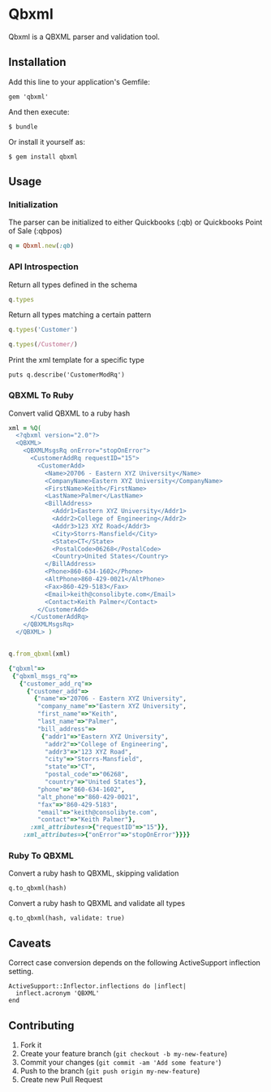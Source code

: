 # Qbxml

Qbxml is a QBXML parser and validation tool.

## Installation

Add this line to your application's Gemfile:

    gem 'qbxml'

And then execute:

    $ bundle

Or install it yourself as:

    $ gem install qbxml

## Usage

### Initialization

The parser can be initialized to either Quickbooks (:qb) or Quickbooks Point of
Sale (:qbpos)

```ruby
q = Qbxml.new(:qb)
```

### API Introspection

Return all types defined in the schema

```ruby
q.types
```

Return all types matching a certain pattern

```ruby
q.types('Customer')

q.types(/Customer/)
```

Print the xml template for a specific type

    puts q.describe('CustomerModRq')

### QBXML To Ruby

Convert valid QBXML to a ruby hash

```ruby
xml = %Q(
  <?qbxml version="2.0"?>
  <QBXML>
    <QBXMLMsgsRq onError="stopOnError">
      <CustomerAddRq requestID="15">
        <CustomerAdd>
          <Name>20706 - Eastern XYZ University</Name>
          <CompanyName>Eastern XYZ University</CompanyName>
          <FirstName>Keith</FirstName>
          <LastName>Palmer</LastName>
          <BillAddress>
            <Addr1>Eastern XYZ University</Addr1>
            <Addr2>College of Engineering</Addr2>
            <Addr3>123 XYZ Road</Addr3>
            <City>Storrs-Mansfield</City>
            <State>CT</State>
            <PostalCode>06268</PostalCode>
            <Country>United States</Country>
          </BillAddress>
          <Phone>860-634-1602</Phone>
          <AltPhone>860-429-0021</AltPhone>
          <Fax>860-429-5183</Fax>
          <Email>keith@consolibyte.com</Email>
          <Contact>Keith Palmer</Contact>
        </CustomerAdd>
      </CustomerAddRq>
    </QBXMLMsgsRq>
  </QBXML> )


q.from_qbxml(xml)

{"qbxml"=>
 {"qbxml_msgs_rq"=>
   {"customer_add_rq"=>
     {"customer_add"=>
       {"name"=>"20706 - Eastern XYZ University",
        "company_name"=>"Eastern XYZ University",
        "first_name"=>"Keith",
        "last_name"=>"Palmer",
        "bill_address"=>
         {"addr1"=>"Eastern XYZ University",
          "addr2"=>"College of Engineering",
          "addr3"=>"123 XYZ Road",
          "city"=>"Storrs-Mansfield",
          "state"=>"CT",
          "postal_code"=>"06268",
          "country"=>"United States"},
        "phone"=>"860-634-1602",
        "alt_phone"=>"860-429-0021",
        "fax"=>"860-429-5183",
        "email"=>"keith@consolibyte.com",
        "contact"=>"Keith Palmer"},
      :xml_attributes=>{"requestID"=>"15"}},
    :xml_attributes=>{"onError"=>"stopOnError"}}}}
```
### Ruby To QBXML

Convert a ruby hash to QBXML, skipping validation

    q.to_qbxml(hash)

Convert a ruby hash to QBXML and validate all types

    q.to_qbxml(hash, validate: true)

## Caveats

Correct case conversion depends on the following ActiveSupport inflection
setting.

    ActiveSupport::Inflector.inflections do |inflect|
      inflect.acronym 'QBXML'
    end

## Contributing

1. Fork it
2. Create your feature branch (`git checkout -b my-new-feature`)
3. Commit your changes (`git commit -am 'Add some feature'`)
4. Push to the branch (`git push origin my-new-feature`)
5. Create new Pull Request

